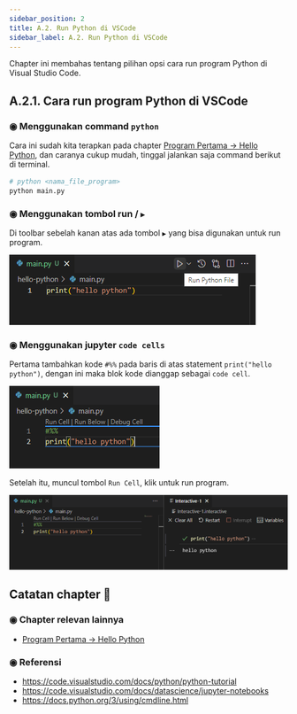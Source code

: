 ```yaml
---
sidebar_position: 2
title: A.2. Run Python di VSCode
sidebar_label: A.2. Run Python di VSCode
---
```


Chapter ini membahas tentang pilihan opsi cara run program Python di Visual Studio Code.

## A.2.1. Cara run program Python di VSCode

### ◉ Menggunakan command `python`

Cara ini sudah kita terapkan pada chapter [Program Pertama → Hello Python](/basic/hello-python), dan caranya cukup mudah, tinggal jalankan saja command berikut di terminal.

```bash
# python <nama_file_program>
python main.py
```

### ◉ Menggunakan tombol run / `▶`

Di toolbar sebelah kanan atas ada tombol `▶` yang bisa digunakan untuk run program.

![hello world python](img/hello-python-3.png)

### ◉ Menggunakan jupyter `code cells`

Pertama tambahkan kode `#%%` pada baris di atas statement `print("hello python")`, dengan ini maka blok kode dianggap sebagai `code cell`.

![hello world python](img/hello-python-4.png)

Setelah itu, muncul tombol `Run Cell`, klik untuk run program.

![hello world python](img/hello-python-5.png)

## Catatan chapter 📑

### ◉ Chapter relevan lainnya

- [Program Pertama → Hello Python](/basic/hello-python)

### ◉ Referensi

- https://code.visualstudio.com/docs/python/python-tutorial
- https://code.visualstudio.com/docs/datascience/jupyter-notebooks
- https://docs.python.org/3/using/cmdline.html
